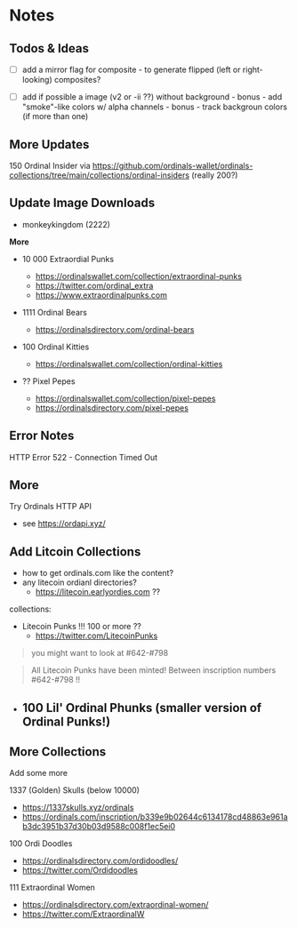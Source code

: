 # Notes



## Todos & Ideas

- [ ] add a mirror flag for composite - to generate flipped (left or right-looking) composites?
- [ ] add if possible a image (v2 or -ii ??) without background
      - bonus - add "smoke"-like colors w/ alpha channels
      - bonus - track backgroun colors (if more than one)





## More Updates

150 Ordinal Insider
via <https://github.com/ordinals-wallet/ordinals-collections/tree/main/collections/ordinal-insiders>   (really 200?)





## Update Image Downloads

- monkeykingdom  (2222)


**More**

- 10 000 Extraordial Punks
  - https://ordinalswallet.com/collection/extraordinal-punks
  - https://twitter.com/ordinal_extra
  - https://www.extraordinalpunks.com
- 1111 Ordinal Bears
  - https://ordinalsdirectory.com/ordinal-bears



- 100 Ordinal Kitties
  - https://ordinalswallet.com/collection/ordinal-kitties
- ?? Pixel Pepes
  - https://ordinalswallet.com/collection/pixel-pepes
  - https://ordinalsdirectory.com/pixel-pepes




## Error Notes

HTTP Error 522  - Connection Timed Out




## More

Try Ordinals HTTP API
- see <https://ordapi.xyz/>


## Add Litcoin Collections

- how to get ordinals.com like the content?
- any litecoin ordianl directories?
  - https://litecoin.earlyordies.com   ??


collections:
-  Litecoin Punks !!!  100 or more ??
   - https://twitter.com/LitecoinPunks

> you might want to look at #642-#798

> All Litecoin Punks have been minted!
> Between inscription numbers #642-#798  !!


-  100 Lil' Ordinal Phunks (smaller version of Ordinal Punks!)
   -


## More Collections

Add some more

1337 (Golden) Skulls   (below 10000)
- <https://1337skulls.xyz/ordinals>
- https://ordinals.com/inscription/b339e9b02644c6134178cd48863e961ab3dc3951b37d30b03d9588c008f1ec5ei0


100 Ordi Doodles
- https://ordinalsdirectory.com/ordidoodles/
- https://twitter.com/Ordidoodles


111 Extraordinal Women
- https://ordinalsdirectory.com/extraordinal-women/
- https://twitter.com/ExtraordinalW

